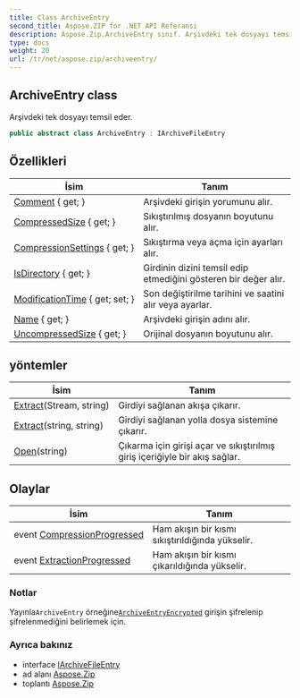 ```yaml
---
title: Class ArchiveEntry
second_title: Aspose.ZIP for .NET API Referansı
description: Aspose.Zip.ArchiveEntry sınıf. Arşivdeki tek dosyayı temsil eder.
type: docs
weight: 20
url: /tr/net/aspose.zip/archiveentry/
---
```

## ArchiveEntry class

Arşivdeki tek dosyayı temsil eder.

```csharp
public abstract class ArchiveEntry : IArchiveFileEntry
```

## Özellikleri

| İsim | Tanım |
| --- | --- |
| [Comment](../../aspose.zip/archiveentry/comment/) { get; } | Arşivdeki girişin yorumunu alır. |
| [CompressedSize](../../aspose.zip/archiveentry/compressedsize/) { get; } | Sıkıştırılmış dosyanın boyutunu alır. |
| [CompressionSettings](../../aspose.zip/archiveentry/compressionsettings/) { get; } | Sıkıştırma veya açma için ayarları alır. |
| [IsDirectory](../../aspose.zip/archiveentry/isdirectory/) { get; } | Girdinin dizini temsil edip etmediğini gösteren bir değer alır. |
| [ModificationTime](../../aspose.zip/archiveentry/modificationtime/) { get; set; } | Son değiştirilme tarihini ve saatini alır veya ayarlar. |
| [Name](../../aspose.zip/archiveentry/name/) { get; } | Arşivdeki girişin adını alır. |
| [UncompressedSize](../../aspose.zip/archiveentry/uncompressedsize/) { get; } | Orijinal dosyanın boyutunu alır. |

## yöntemler

| İsim | Tanım |
| --- | --- |
| [Extract](../../aspose.zip/archiveentry/extract/#extract_1)(Stream, string) | Girdiyi sağlanan akışa çıkarır. |
| [Extract](../../aspose.zip/archiveentry/extract/#extract)(string, string) | Girdiyi sağlanan yolla dosya sistemine çıkarır. |
| [Open](../../aspose.zip/archiveentry/open/)(string) | Çıkarma için girişi açar ve sıkıştırılmış giriş içeriğiyle bir akış sağlar. |

## Olaylar

| İsim | Tanım |
| --- | --- |
| event [CompressionProgressed](../../aspose.zip/archiveentry/compressionprogressed/) | Ham akışın bir kısmı sıkıştırıldığında yükselir. |
| event [ExtractionProgressed](../../aspose.zip/archiveentry/extractionprogressed/) | Ham akışın bir kısmı çıkarıldığında yükselir. |

### Notlar

Yayınla`ArchiveEntry` örneğine[`ArchiveEntryEncrypted`](../archiveentryencrypted/) girişin şifrelenip şifrelenmediğini belirlemek için.

### Ayrıca bakınız

* interface [IArchiveFileEntry](../iarchivefileentry/)
* ad alanı [Aspose.Zip](../../aspose.zip/)
* toplantı [Aspose.Zip](../../)


